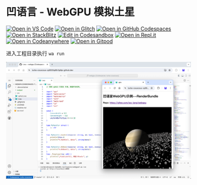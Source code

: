 # 凹语言 - WebGPU 模拟土星

[![Open in VS Code](https://img.shields.io/badge/Open%20in-VS%20Code-blue?logo=visualstudiocode)](https://vscode.dev/github/wa-lang/webgpu)
[![Open in Glitch](https://img.shields.io/badge/Open%20in-Glitch-blue?logo=glitch)](https://glitch.com/edit/#!/import/github/wa-lang/webgpu)
[![Open in GitHub Codespaces](https://github.com/codespaces/badge.svg)](https://codespaces.new/wa-lang/webgpu)
[![Open in StackBlitz](https://developer.stackblitz.com/img/open_in_stackblitz.svg)](https://stackblitz.com/github/wa-lang/webgpu)
[![Edit in Codesandbox](https://codesandbox.io/static/img/play-codesandbox.svg)](https://codesandbox.io/s/github/wa-lang/webgpu)
[![Open in Repl.it](https://replit.com/badge/github/withastro/astro)](https://replit.com/github/wa-lang/webgpu)
[![Open in Codeanywhere](https://codeanywhere.com/img/open-in-codeanywhere-btn.svg)](https://app.codeanywhere.com/#https://github.com/wa-lang/webgpu)
[![Open in Gitpod](https://gitpod.io/button/open-in-gitpod.svg)](https://gitpod.io/#https://github.com/wa-lang/webgpu)

进入工程目录执行 `wa run`

![](wa-webgpu-01.png)


